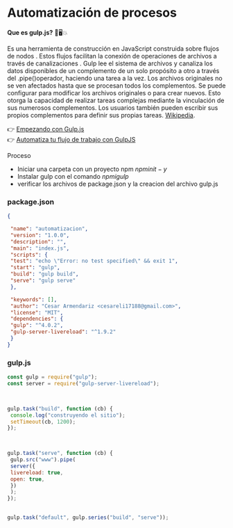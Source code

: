 # Automatización de procesos

**Que es gulp.js?** 📖🖥💥

Es una herramienta de construcción en JavaScript construida sobre flujos de nodos . Estos flujos facilitan la conexión de operaciones de archivos a través de canalizaciones . Gulp lee el sistema de archivos y canaliza los datos disponibles de un complemento de un solo propósito a otro a través del .pipe()operador, haciendo una tarea a la vez. Los archivos originales no se ven afectados hasta que se procesan todos los complementos. Se puede configurar para modificar los archivos originales o para crear nuevos. Esto otorga la capacidad de realizar tareas complejas mediante la vinculación de sus numerosos complementos. Los usuarios también pueden escribir sus propios complementos para definir sus propias tareas. [Wikipedia](https://en.wikipedia.org/wiki/Gulp.js).

👉 [Empezando con Gulp.js](https://semaphoreci.com/community/tutorials/getting-started-with-gulp-js)  
👉 [Automatiza tu flujo de trabajo con GulpJS](https://platzi.com/blog/automatizacion-gulp-js/)


Proceso

- Iniciar una carpeta con un proyecto npm $npm init -y$
- Instalar gulp con el comando $npm i gulp$
- verificar los archivos de package.json y la creacion del archivo gulp.js

### package.json
```json
{

 "name": "automatizacion",
 "version": "1.0.0",
 "description": "",
 "main": "index.js",
 "scripts": {
 "test": "echo \"Error: no test specified\" && exit 1",
 "start": "gulp",
 "build": "gulp build",
 "serve": "gulp serve"
 },

 "keywords": [],
 "author": "Cesar Armendariz <cesareli17188@gmail.com>",
 "license": "MIT",
 "dependencies": {
 "gulp": "^4.0.2",
 "gulp-server-livereload": "^1.9.2"
 }
}
```

### gulp.js
```js
const gulp = require("gulp");
const server = require("gulp-server-livereload");

  

gulp.task("build", function (cb) {
 console.log("construyendo el sitio");
 setTimeout(cb, 1200);
});

  

gulp.task("serve", function (cb) {
 gulp.src("www").pipe(
 server({
 livereload: true,
 open: true,
 })
 );
});

  
gulp.task("default", gulp.series("build", "serve"));

```

